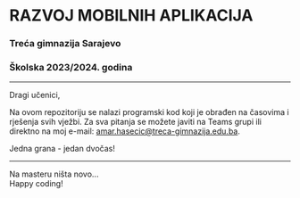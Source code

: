 # RAZVOJ MOBILNIH APLIKACIJA


### Treća gimnazija Sarajevo
### Školska 2023/2024. godina

---


Dragi učenici,

Na ovom repozitoriju se nalazi programski kod koji je obrađen na časovima i rješenja svih vježbi. Za sva pitanja se možete javiti na Teams grupi ili direktno na moj e-mail: [amar.hasecic@treca-gimnazija.edu.ba](mailto:amar.hasecic@treca-gimnazija.edu.ba).

Jedna grana - jedan dvočas!

---

Na masteru ništa novo... </br>
Happy coding!

